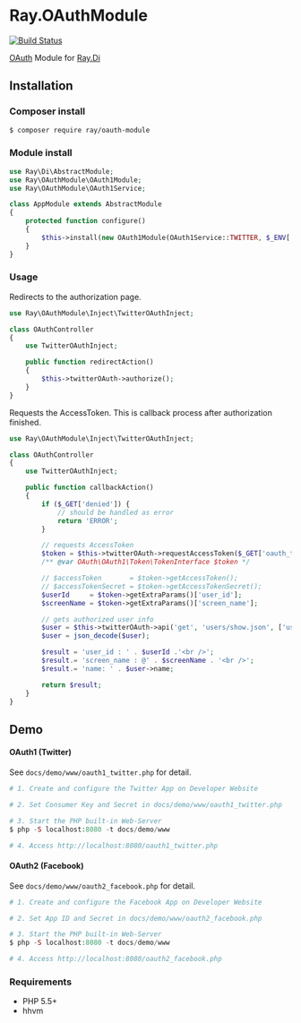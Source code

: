 Ray.OAuthModule
================

[![Build Status](https://travis-ci.org/Ray-Di/Ray.OAuthModule.svg?branch=master)](https://travis-ci.org/Ray-Di/Ray.OAuthModule)

[OAuth](https://github.com/kawanamiyuu/Maye.OAuthClient) Module for [Ray.Di](https://github.com/koriym/Ray.Di)

## Installation

### Composer install

```bash
$ composer require ray/oauth-module
```
 
### Module install

```php
use Ray\Di\AbstractModule;
use Ray\OAuthModule\OAuth1Module;
use Ray\OAuthModule\OAuth1Service;

class AppModule extends AbstractModule
{
	protected function configure()
	{
		$this->install(new OAuth1Module(OAuth1Service::TWITTER, $_ENV['CONSUMER_KEY'], $_ENV['CONSUMER_SECRET'], '/oauth/callback'));
	}
}
```

### Usage

Redirects to the authorization page.

```php
use Ray\OAuthModule\Inject\TwitterOAuthInject;

class OAuthController
{
    use TwitterOAuthInject;

    public function redirectAction()
    {
        $this->twitterOAuth->authorize();
    }
}
```

Requests the AccessToken.
This is callback process after authorization finished.

```php
use Ray\OAuthModule\Inject\TwitterOAuthInject;

class OAuthController
{
    use TwitterOAuthInject;

    public function callbackAction()
    {
        if ($_GET['denied']) {
            // should be handled as error
            return 'ERROR';
        }

        // requests AccessToken
        $token = $this->twitterOAuth->requestAccessToken($_GET['oauth_token'], $_GET['oauth_verifier']);
        /** @var OAuth\OAuth1\Token\TokenInterface $token */

        // $accessToken       = $token->getAccessToken();
        // $accessTokenSecret = $token->getAccessTokenSecret();
        $userId     = $token->getExtraParams()['user_id'];
        $screenName = $token->getExtraParams()['screen_name'];

        // gets authorized user info
        $user = $this->twitterOAuth->api('get', 'users/show.json', ['user_id' => $userId]);
        $user = json_decode($user);

        $result = 'user_id : ' . $userId .'<br />';
        $result.= 'screen_name : @' . $screenName . '<br />';
        $result.= 'name: ' . $user->name;

        return $result;
    }
}
```

## Demo

#### OAuth1 (Twitter)

See ```docs/demo/www/oauth1_twitter.php``` for detail.

```php
# 1. Create and configure the Twitter App on Developer Website

# 2. Set Consumer Key and Secret in docs/demo/www/oauth1_twitter.php

# 3. Start the PHP built-in Web-Server
$ php -S localhost:8080 -t docs/demo/www

# 4. Access http://localhost:8080/oauth1_twitter.php
```

#### OAuth2 (Facebook)

See ```docs/demo/www/oauth2_facebook.php``` for detail.

```php
# 1. Create and configure the Facebook App on Developer Website

# 2. Set App ID and Secret in docs/demo/www/oauth2_facebook.php

# 3. Start the PHP built-in Web-Server
$ php -S localhost:8080 -t docs/demo/www

# 4. Access http://localhost:8080/oauth2_facebook.php
```

### Requirements

* PHP 5.5+
* hhvm
